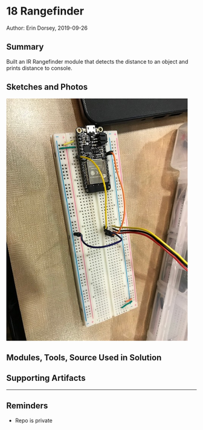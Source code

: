 #  18 Rangefinder

Author: Erin Dorsey, 2019-09-26

## Summary
Built an IR Rangefinder module that detects the distance to an object and prints distance to console.

## Sketches and Photos
![Image](./images/IMG_6393.jpg)

## Modules, Tools, Source Used in Solution


## Supporting Artifacts


-----

## Reminders
- Repo is private

